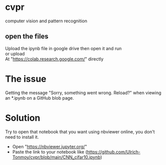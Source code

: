 # cvpr
computer vision and pattern recognition

## open the files
Upload the ipynb file in google drive then open it and run\
or upload\
At "https://colab.research.google.com/" directly

# **The issue**
Getting the message "Sorry, something went wrong. Reload?" when viewing an *.ipynb on a GitHub blob page.

# **Solution**
Try to open that notebook that you want using nbviewer online, you don't need to install it.

* Open "https://nbviewer.jupyter.org/"
* Paste the link to your notebook like (https://github.com/Ulrich-Tonmoy/cvpr/blob/main/CNN_cifar10.ipynb)

